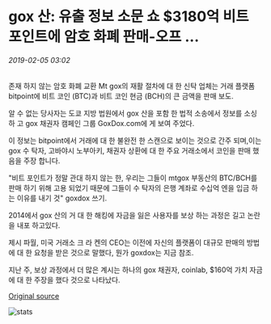 # gox 산: 유출 정보 소문 쇼 $3180억 비트 포인트에 암호 화폐 판매-오프 ...

###### 2019-02-05 03:02

존재 하지 않는 암호 화폐 교환 Mt gox의 재활 절차에 대 한 신탁 업체는 거래 플랫폼 bitpoint에 비트 코인 (BTC)과 비트 코인 현금 (BCH)의 큰 금액을 판매 보도.

알 수 없는 당사자는 도쿄 지방 법원에서 gox 산을 포함 한 법적 소송에서 정보를 소싱 하 고 gox 채권자 캠페인 그룹 GoxDox.com에 게 보여 주었다.

이 정보는 bitpoint에서 거래에 대 한 불완전 한 스캔으로 보이는 것으로 간주 되며,이는 gox 수 탁자, 고바야시 노부아키, 채권자 상환에 대 한 주요 거래소에서 코인을 판매 했음을 주장 합니다.

"비트 포인트가 정말 관대 하지 않는 한, 우리는 그들이 mtgox 부동산의 BTC/BCH를 판매 하기 위해 고용 되었기 때문에 그들이 수 탁자의 은행 계좌로 수십억 엔을 입금 하는 이유를 내기 것" goxdox 쓰기.

2014에서 gox 산의 거 대 한 해킹에 자금을 잃은 사용자를 보상 하는 과정은 길고 논란을 내포 하고있다.

제시 파월, 미국 거래소 크 라 켄의 CEO는 이전에 자신의 플랫폼이 대규모 판매의 방법에 대 한 요청을 받은 것으로 말했다, 뭔가 goxdox는 지금 참조.

지난 주, 보상 과정에서 더 많은 계시는 하나의 gox 채권자, coinlab, $160억 가치 자금에 대 한 주장을 했다 것으로 나타났다.

[Original source](https://cointelegraph.com/news/mtgox-leaked-info-purportedly-shows-318-billion-cryptocurrency-sell-offs-on-bitpoint)

![stats](https://c.statcounter.com/11760860/0/a89fa40b/1/ "stats")